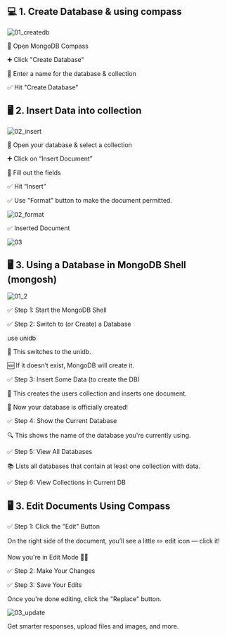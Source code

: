 
## 💻 1. Create Database & using compass

![01_createdb](https://github.com/user-attachments/assets/c46277ea-77ed-47a8-a7f0-cfbc8c415a56)

🧭 Open MongoDB Compass

➕ Click "Create Database"

📝 Enter a name for the database & collection

✅ Hit "Create Database"


## 🖥️ 2. Insert Data into collection

![02_insert](https://github.com/user-attachments/assets/83013938-8dfc-46a0-9e1b-5493218c6fab)


🧭 Open your database & select a collection

➕ Click on “Insert Document”

📝 Fill out the fields 

✅ Hit “Insert” 

✅ Use "Format" button to make the document permitted.

![02_format](https://github.com/user-attachments/assets/a527a95a-f622-4e8c-969d-d9bc0d99114e)

✅ Inserted Document

![03](https://github.com/user-attachments/assets/7c737929-3fbc-42e4-bcfd-8bb45d5eef5f)


## 🖥️ 3. Using a Database in MongoDB Shell (mongosh)

![01_2](https://github.com/user-attachments/assets/b385a71a-6641-4ba2-9610-f9be8e354ffd)

✅ Step 1: Start the MongoDB Shell

✅ Step 2: Switch to (or Create) a Database

use unidb

📁 This switches to the unidb.

🆕 If it doesn’t exist, MongoDB will create it.

✅ Step 3: Insert Some Data (to create the DB)

📌 This creates the users collection and inserts one document.

🎉 Now your database is officially created!

✅ Step 4: Show the Current Database

🔍 This shows the name of the database you're currently using.

✅ Step 5: View All Databases

📚 Lists all databases that contain at least one collection with data.

✅ Step 6: View Collections in Current DB

## 🖥️ 3. Edit Documents Using Compass

✅ Step 1: Click the "Edit" Button

On the right side of the document, you’ll see a little ✏️ edit icon — click it!

Now you're in Edit Mode 🎯✨

✅ Step 2: Make Your Changes

✅ Step 3: Save Your Edits

Once you're done editing, click the "Replace" button.

![03_update](https://github.com/user-attachments/assets/375406a7-0afc-4801-856d-3ea022c3e5a7)









Get smarter responses, upload files and images, and more.


